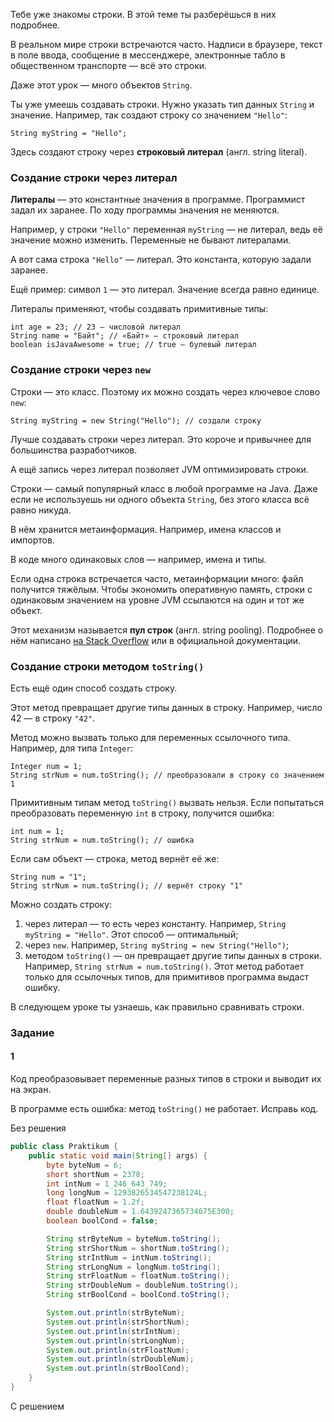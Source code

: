 Тебе уже знакомы строки. В этой теме ты разберёшься в них подробнее.

В реальном мире строки встречаются часто. Надписи в браузере, текст в поле ввода, сообщение в мессенджере, электронные табло в общественном транспорте — всё это строки.

Даже этот урок — много объектов `String`.

Ты уже умеешь создавать строки. Нужно указать тип данных `String` и значение. Например, так создают строку со значением `"Hello"`:
```
String myString = "Hello";  
```

Здесь создают строку через **строковый литерал** (англ. string literal).

### Создание строки через литерал

**Литералы** — это константные значения в программе. Программист задал их заранее. По ходу программы значения не меняются.

Например, у строки `"Hello"` переменная `myString` — не литерал, ведь её значение можно изменить. Переменные не бывают литералами.

А вот сама строка `"Hello"` — литерал. Это константа, которую задали заранее.

Ещё пример: символ `1` — это литерал. Значение всегда равно единице.

Литералы применяют, чтобы создавать примитивные типы:
```
int age = 23; // 23 — числовой литерал
String name = "Байт"; // «Байт» — строковый литерал
boolean isJavaAwesome = true; // true — булевый литерал  
```

### Создание строки через `new`

Строки — это класс. Поэтому их можно создать через ключевое слово `new`:
```
String myString = new String("Hello"); // создали строку 
```

Лучше создавать строки через литерал. Это короче и привычнее для большинства разработчиков.

А ещё запись через литерал позволяет JVM оптимизировать строки.

Строки — самый популярный класс в любой программе на Java. Даже если не используешь ни одного объекта `String`, без этого класса всё равно никуда.

В нём хранится метаинформация. Например, имена классов и импортов.

В коде много одинаковых слов — например, имена и типы.

Если одна строка встречается часто, метаинформации много: файл получится тяжёлым. Чтобы экономить оперативную память, строки с одинаковым значением на уровне JVM ссылаются на один и тот же объект.

Этот механизм называется **пул строк** (англ. string pooling). Подробнее о нём написано [на Stack Overflow](https://ru.stackoverflow.com/questions/714949/%D0%A1%D1%80%D0%B0%D0%B2%D0%BD%D0%B5%D0%BD%D0%B8%D0%B5-%D1%81%D1%82%D1%80%D0%BE%D0%BA-%D0%B2-java-%D0%BF%D0%BE-%D1%81%D1%81%D1%8B%D0%BB%D0%BA%D0%B5) или в официальной документации.

### Создание строки методом `toString()`

Есть ещё один способ создать строку.

Этот метод превращает другие типы данных в строку. Например, число 42 — в строку `"42"`.

Метод можно вызвать только для переменных ссылочного типа. Например, для типа `Integer`:
```
Integer num = 1;
String strNum = num.toString(); // преобразовали в строку со значением 1 
```

Примитивным типам метод `toString()` вызвать нельзя. Если попытаться преобразовать переменную `int` в строку, получится ошибка:
```
int num = 1;
String strNum = num.toString(); // ошибка 
```

Если сам объект — строка, метод вернёт её же:
```
String num = "1";
String strNum = num.toString(); // вернёт строку "1" 
```

Можно создать строку:

1. через литерал — то есть через константу. Например, `String myString = "Hello"`. Этот способ — оптимальный;
2. через `new`. Например, `String myString = new String("Hello")`;
3. методом `toString()` — он превращает другие типы данных в строки. Например, `String strNum = num.toString()`. Этот метод работает только для ссылочных типов, для примитивов программа выдаст ошибку.

В следующем уроке ты узнаешь, как правильно сравнивать строки.

### Задание
#### 1
Код преобразовывает переменные разных типов в строки и выводит их на экран.

В программе есть ошибка: метод `toString()` не работает. Исправь код.

Без решения
```Java
public class Praktikum {
    public static void main(String[] args) {
        byte byteNum = 6;
        short shortNum = 2378;
        int intNum = 1_246_643_749;
        long longNum = 1293826534547238124L;
        float floatNum = 1.2f;
        double doubleNum = 1.6439247365734675E300;
        boolean boolCond = false;

        String strByteNum = byteNum.toString();
        String strShortNum = shortNum.toString();
        String strIntNum = intNum.toString();
        String strLongNum = longNum.toString();
        String strFloatNum = floatNum.toString();
        String strDoubleNum = doubleNum.toString();
        String strBoolCond = boolCond.toString();

        System.out.println(strByteNum);
        System.out.println(strShortNum);
        System.out.println(strIntNum);
        System.out.println(strLongNum);
        System.out.println(strFloatNum);
        System.out.println(strDoubleNum);
        System.out.println(strBoolCond);
    }
}
```

С решением
```Java

```